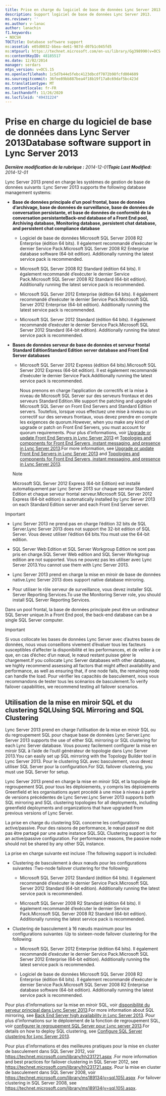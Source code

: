 ```yaml
---
title: Prise en charge du logiciel de base de données Lync Server 2013
description: Support logiciel de base de données Lync Server 2013.
ms.reviewer: ''
ms.author: v-lanac
author: lanachin
f1.keywords:
- NOCSH
TOCTitle: Database software support
ms:assetid: e05d0032-bbea-4e61-987d-d07b1c045fd5
ms:mtpsurl: https://technet.microsoft.com/en-us/library/Gg398990(v=OCS.15)
ms:contentKeyID: 48185517
ms.date: 12/02/2014
manager: serdars
mtps_version: v=OCS.15
ms.openlocfilehash: 1c5d7b44e5febc4123dbcdf7072b98fcfd004609
ms.sourcegitcommit: 36fee89bb887bea4f18b19f17a8c69daf5bc423d
ms.translationtype: MT
ms.contentlocale: fr-FR
ms.lasthandoff: 11/26/2020
ms.locfileid: "49431224"
---
```

# <a name="database-software-support-in-lync-server-2013"></a><span data-ttu-id="4a094-103">Prise en charge du logiciel de base de données dans Lync Server 2013</span><span class="sxs-lookup"><span data-stu-id="4a094-103">Database software support in Lync Server 2013</span></span>

<div data-xmlns="http://www.w3.org/1999/xhtml">

<div class="topic" data-xmlns="http://www.w3.org/1999/xhtml" data-msxsl="urn:schemas-microsoft-com:xslt" data-cs="https://msdn.microsoft.com/">

<div data-asp="https://msdn2.microsoft.com/asp">



</div>

<div id="mainSection">

<div id="mainBody"><span data-ttu-id="4a094-104">

<span> </span></span><span class="sxs-lookup"><span data-stu-id="4a094-104">

<span> </span></span></span>

<span data-ttu-id="4a094-105">_**Dernière modification de la rubrique :** 2014-12-01_</span><span class="sxs-lookup"><span data-stu-id="4a094-105">_**Topic Last Modified:** 2014-12-01_</span></span>

<span data-ttu-id="4a094-106">Lync Server 2013 prend en charge les systèmes de gestion de base de données suivants :</span><span class="sxs-lookup"><span data-stu-id="4a094-106">Lync Server 2013 supports the following database management systems:</span></span>

  - <span data-ttu-id="4a094-107">**Base de données principale d’un pool frontal, base de données d’archivage, base de données de surveillance, base de données de conversation persistante, et base de données de conformité de la conversation persistante**</span><span class="sxs-lookup"><span data-stu-id="4a094-107">**Back-end database of a Front End pool, Archiving database, Monitoring database, persistent chat database, and persistent chat compliance database**</span></span>
    
      - <span data-ttu-id="4a094-p101">Logiciel de base de données Microsoft SQL Server 2008 R2 Enterprise (édition 64 bits). Il également recommandé d’exécuter le dernier Service Pack.</span><span class="sxs-lookup"><span data-stu-id="4a094-p101">Microsoft SQL Server 2008 R2 Enterprise database software (64-bit edition). Additionally running the latest service pack is recommended.</span></span>
    
      - <span data-ttu-id="4a094-p102">Microsoft SQL Server 2008 R2 Standard (édition 64 bits). Il également recommandé d’exécuter le dernier Service Pack.</span><span class="sxs-lookup"><span data-stu-id="4a094-p102">Microsoft SQL Server 2008 R2 Standard (64-bit edition). Additionally running the latest service pack is recommended.</span></span>
    
      - <span data-ttu-id="4a094-p103">Microsoft SQL Server 2012 Enterprise (édition 64 bits). Il également recommandé d’exécuter le dernier Service Pack.</span><span class="sxs-lookup"><span data-stu-id="4a094-p103">Microsoft SQL Server 2012 Enterprise (64-bit edition). Additionally running the latest service pack is recommended.</span></span>
    
      - <span data-ttu-id="4a094-p104">Microsoft SQL Server 2012 Standard (édition 64 bits). Il également recommandé d’exécuter le dernier Service Pack.</span><span class="sxs-lookup"><span data-stu-id="4a094-p104">Microsoft SQL Server 2012 Standard (64-bit edition). Additionally running the latest service pack is recommended.</span></span>

  - <span data-ttu-id="4a094-116">**Bases de données serveur de base de données et serveur frontal Standard Edition**</span><span class="sxs-lookup"><span data-stu-id="4a094-116">**Standard Edition server database and Front End Server databases**</span></span>
    
      - <span data-ttu-id="4a094-117">Microsoft SQL Server 2012 Express (édition 64 bits).</span><span class="sxs-lookup"><span data-stu-id="4a094-117">Microsoft SQL Server 2012 Express (64-bit edition).</span></span> <span data-ttu-id="4a094-118">Il est également recommandé d’exécuter le dernier Service Pack.</span><span class="sxs-lookup"><span data-stu-id="4a094-118">Additionally running the latest service pack is recommended.</span></span>
        
        <span data-ttu-id="4a094-119">Nous prenons en charge l’application de correctifs et la mise à niveau de Microsoft SQL Server sur des serveurs frontaux et des serveurs Standard Edition.</span><span class="sxs-lookup"><span data-stu-id="4a094-119">We support the patching and upgrade of Microsoft SQL Server on Front End Servers and Standard Edition servers.</span></span> <span data-ttu-id="4a094-120">Toutefois, lorsque vous effectuez une mise à niveau ou un correctif sur des serveurs frontaux, vous devez prendre en compte les exigences de quorum.</span><span class="sxs-lookup"><span data-stu-id="4a094-120">However, when you make any kind of upgrade or patch on Front End Servers, you must account for quorum requirements.</span></span> <span data-ttu-id="4a094-121">Pour plus d’informations, voir [Upgrade or update Front End Servers in Lync Server 2013](lync-server-2013-upgrade-or-update-front-end-servers.md) et [Topologies and components for Front End Servers, instant messaging, and presence in Lync Server 2013](lync-server-2013-topologies-and-components-for-front-end-servers-instant-messaging-and-presence.md).</span><span class="sxs-lookup"><span data-stu-id="4a094-121">For more information, see [Upgrade or update Front End Servers in Lync Server 2013](lync-server-2013-upgrade-or-update-front-end-servers.md) and [Topologies and components for Front End Servers, instant messaging, and presence in Lync Server 2013](lync-server-2013-topologies-and-components-for-front-end-servers-instant-messaging-and-presence.md).</span></span>
    
    <div>
    

    > [!NOTE]  
    > <span data-ttu-id="4a094-122">Microsoft SQL Server 2012 Express (64-bit Edition) est installé automatiquement par Lync Server 2013 sur chaque serveur Standard Edition et chaque serveur frontal serveur.</span><span class="sxs-lookup"><span data-stu-id="4a094-122">Microsoft SQL Server 2012 Express (64-bit edition) is automatically installed by Lync Server 2013 on each Standard Edition server and each Front End Server server.</span></span>

    
    </div>

<div>


> [!IMPORTANT]  
> <UL>
> <LI>
> <P><span data-ttu-id="4a094-123">Lync Server 2013 ne prend pas en charge l’édition 32 bits de SQL Server.</span><span class="sxs-lookup"><span data-stu-id="4a094-123">Lync Server 2013 does not support the 32-bit edition of SQL Server.</span></span> <span data-ttu-id="4a094-124">Vous devez utiliser l’édition 64 bits.</span><span class="sxs-lookup"><span data-stu-id="4a094-124">You must use the 64-bit edition.</span></span></P>
> <LI>
> <P><span data-ttu-id="4a094-125">SQL Server Web Edition et SQL Server Workgroup Edition ne sont pas pris en charge.</span><span class="sxs-lookup"><span data-stu-id="4a094-125">SQL Server Web edition and SQL Server Workgroup edition are not supported.</span></span> <span data-ttu-id="4a094-126">Vous ne pouvez pas les utiliser avec Lync Server 2013.</span><span class="sxs-lookup"><span data-stu-id="4a094-126">You cannot use them with Lync Server 2013.</span></span></P>
> <LI>
> <P><span data-ttu-id="4a094-127">Lync Server 2013 prend en charge la mise en miroir de base de données native.</span><span class="sxs-lookup"><span data-stu-id="4a094-127">Lync Server 2013 does support native database mirroring.</span></span></P>
> <LI>
> <P><span data-ttu-id="4a094-128">Pour utiliser le rôle serveur de surveillance, vous devez installer SQL Server Reporting Services.</span><span class="sxs-lookup"><span data-stu-id="4a094-128">To use the Monitoring Server role, you should install SQL Server Reporting Services.</span></span></P></LI></UL>



</div>

<span data-ttu-id="4a094-129">Dans un pool frontal, la base de données principale peut être un ordinateur SQL Server unique.</span><span class="sxs-lookup"><span data-stu-id="4a094-129">In a Front End pool, the back-end database can be a single SQL Server computer.</span></span>

<div>


> [!IMPORTANT]  
> <span data-ttu-id="4a094-130">Si vous collocate les bases de données Lync Server avec d’autres bases de données, nous vous conseillons vivement d’évaluer tous les facteurs susceptibles d’affecter la disponibilité et les performances, et de veiller à ce que, en cas d’échec d’un nœud, le nœud restant puisse gérer le chargement.</span><span class="sxs-lookup"><span data-stu-id="4a094-130">If you collocate Lync Server databases with other databases, we highly recommend assessing all factors that might affect availability and performance, as well as ensuring that, if one node fails, the remaining node can handle the load.</span></span> <span data-ttu-id="4a094-131">Pour vérifier les capacités de basculement, nous vous recommandons de tester tous les scénarios de basculement.</span><span class="sxs-lookup"><span data-stu-id="4a094-131">To verify failover capabilities, we recommend testing all failover scenarios.</span></span>



</div>

<div>

## <a name="using-sql-mirroring-and-sql-clustering"></a><span data-ttu-id="4a094-132">Utilisation de la mise en miroir SQL et du clustering SQL</span><span class="sxs-lookup"><span data-stu-id="4a094-132">Using SQL Mirroring and SQL Clustering</span></span>

<span data-ttu-id="4a094-133">Lync Server 2013 prend en charge l’utilisation de la mise en miroir SQL ou du regroupement SQL pour chaque base de données Lync Server.</span><span class="sxs-lookup"><span data-stu-id="4a094-133">Lync Server 2013 supports the use of either SQL mirroring or SQL clustering for each Lync Server database.</span></span> <span data-ttu-id="4a094-134">Vous pouvez facilement configurer la mise en miroir SQL à l’aide de l’outil générateur de topologie dans Lync Server 2013.</span><span class="sxs-lookup"><span data-stu-id="4a094-134">You can easily set up SQL mirroring with the Topology Builder tool in Lync Server 2013.</span></span> <span data-ttu-id="4a094-135">Pour le clustering SQL avec basculement, vous devez utiliser SQL Server pour la configuration.</span><span class="sxs-lookup"><span data-stu-id="4a094-135">For SQL failover clustering, you must use SQL Server for setup.</span></span>

<span data-ttu-id="4a094-136">Lync Server 2013 prend en charge la mise en miroir SQL et la topologie de regroupement SQL pour tous les déploiements, y compris les déploiements Greenfield et les organisations ayant procédé à une mise à niveau à partir de versions précédentes de Lync Server.</span><span class="sxs-lookup"><span data-stu-id="4a094-136">Lync Server 2013 supports both SQL mirroring and SQL clustering topologies for all deployments, including greenfield deployments and organizations that have upgraded from previous versions of Lync Server.</span></span>

<span data-ttu-id="4a094-p111">La prise en charge du clustering SQL concerne les configurations active/passive. Pour des raisons de performance, le nœud passif ne doit pas être partagé par une autre instance SQL.</span><span class="sxs-lookup"><span data-stu-id="4a094-p111">SQL Clustering support is for an active/passive configuration. For performance reasons, the passive node should not be shared by any other SQL instance.</span></span>

<span data-ttu-id="4a094-139">La prise en charge suivante est incluse :</span><span class="sxs-lookup"><span data-stu-id="4a094-139">The following support is included:</span></span>

  - <span data-ttu-id="4a094-140">Clustering de basculement à deux nœuds pour les configurations suivantes :</span><span class="sxs-lookup"><span data-stu-id="4a094-140">Two-node failover clustering for the following:</span></span>
    
      - <span data-ttu-id="4a094-p112">Microsoft SQL Server 2012 Standard (édition 64 bits). Il également recommandé d’exécuter le dernier Service Pack.</span><span class="sxs-lookup"><span data-stu-id="4a094-p112">Microsoft SQL Server 2012 Standard (64-bit edition). Additionally running the latest service pack is recommended.</span></span>
    
      - <span data-ttu-id="4a094-p113">Microsoft SQL Server 2008 R2 Standard (édition 64 bits). Il également recommandé d’exécuter le dernier Service Pack.</span><span class="sxs-lookup"><span data-stu-id="4a094-p113">Microsoft SQL Server 2008 R2 Standard (64-bit edition). Additionally running the latest service pack is recommended.</span></span>

  - <span data-ttu-id="4a094-145">Clustering de basculement à 16 nœuds maximum pour les configurations suivantes :</span><span class="sxs-lookup"><span data-stu-id="4a094-145">Up to sixteen-node failover clustering for the following:</span></span>
    
      - <span data-ttu-id="4a094-p114">Microsoft SQL Server 2012 Enterprise (édition 64 bits). Il également recommandé d’exécuter le dernier Service Pack.</span><span class="sxs-lookup"><span data-stu-id="4a094-p114">Microsoft SQL Server 2012 Enterprise (64-bit edition). Additionally running the latest service pack is recommended.</span></span>
    
      - <span data-ttu-id="4a094-p115">Logiciel de base de données Microsoft SQL Server 2008 R2 Enterprise (édition 64 bits). Il également recommandé d’exécuter le dernier Service Pack.</span><span class="sxs-lookup"><span data-stu-id="4a094-p115">Microsoft SQL Server 2008 R2 Enterprise database software (64-bit edition). Additionally running the latest service pack is recommended.</span></span>

<span data-ttu-id="4a094-150">Pour plus d’informations sur la mise en miroir SQL, voir [disponibilité du serveur principal dans Lync Server 2013](lync-server-2013-back-end-server-high-availability.md).</span><span class="sxs-lookup"><span data-stu-id="4a094-150">For more information about SQL mirroring, see [Back End Server high availability in Lync Server 2013](lync-server-2013-back-end-server-high-availability.md).</span></span> <span data-ttu-id="4a094-151">Pour plus d’informations sur le déploiement de la fonction de regroupement SQL, voir [configurer le regroupement SQL Server pour Lync server 2013](lync-server-2013-configure-sql-server-clustering.md).</span><span class="sxs-lookup"><span data-stu-id="4a094-151">For details on how to deploy SQL clustering, see [Configure SQL Server clustering for Lync Server 2013](lync-server-2013-configure-sql-server-clustering.md).</span></span>

<span data-ttu-id="4a094-152">Pour plus d’informations et des meilleures pratiques pour la mise en cluster de basculement dans SQL Server 2012, voir <https://technet.microsoft.com/library/hh231721.aspx> .</span><span class="sxs-lookup"><span data-stu-id="4a094-152">For more information and best practices for failover clustering in SQL Server 2012, see <https://technet.microsoft.com/library/hh231721.aspx>.</span></span> <span data-ttu-id="4a094-153">Pour la mise en cluster de basculement dans SQL Server 2008, voir <https://technet.microsoft.com/library/ms189134(v=sql.105).aspx> .</span><span class="sxs-lookup"><span data-stu-id="4a094-153">For failover clustering in SQL Server 2008, see <https://technet.microsoft.com/library/ms189134(v=sql.105).aspx>.</span></span>

<span data-ttu-id="4a094-154"></div>

</div>

<span> </span>

</div>

</div>

</span><span class="sxs-lookup"><span data-stu-id="4a094-154"></div>

</div>

<span> </span>

</div>

</div>

</span></span></div>

